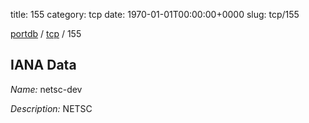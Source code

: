title: 155
category: tcp
date: 1970-01-01T00:00:00+0000
slug: tcp/155

[portdb](/) / [tcp](/category/tcp.html) / 155


## IANA Data

_Name:_ netsc-dev

_Description:_ NETSC

